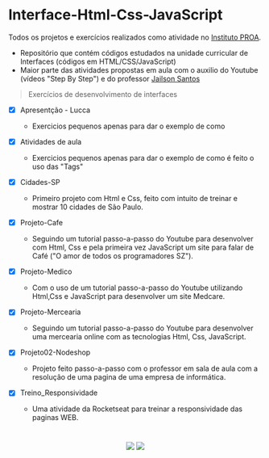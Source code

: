 # Interface-Html-Css-JavaScript
Todos os projetos e exercícios realizados como atividade no [Instituto PROA](https://www.proa.org.br/).

* Repositório que contém códigos estudados na unidade curricular de Interfaces (códigos em HTML/CSS/JavaScript)
* Maior parte das atividades propostas em aula com o auxilio do Youtube (vídeos "Step By Step") e do professor [Jailson Santos](https://www.linkedin.com/in/jailson-costa-dos-santos) 

> Exercícios de desenvolvimento de interfaces

* [x] Apresentção - Lucca 
   * Exercicios pequenos apenas para dar o exemplo de como

* [x] Atividades de aula
   * Exercicios pequenos apenas para dar o exemplo de como é feito o uso das "Tags"

* [x] Cidades-SP
   * Primeiro projeto com Html e Css, feito com intuito de treinar e mostrar 10 cidades de São Paulo.

* [x] Projeto-Cafe
   * Seguindo um tutorial passo-a-passo do Youtube para desenvolver com Html, Css e pela primeira vez JavaScript um site para falar de Café ("O amor de todos os programadores SZ").

* [x] Projeto-Medico
   * Com o uso de um tutorial passo-a-passo do Youtube utilizando Html,Css e JavaScript para desenvolver um site Medcare.  

* [x] Projeto-Mercearia
   * Seguindo um tutorial passo-a-passo do Youtube para desenvolver uma mercearia online com as tecnologias Html, Css, JavaScript. 

* [x] Projeto02-Nodeshop
   * Projeto feito passo-a-passo com o professor em sala de aula com a resolução de uma pagina de uma empresa de informática.

* [x] Treino_Responsividade
   * Uma atividade da Rocketseat para treinar a responsividade das paginas WEB.
#

 <div align="center">
<!--      <a href="https://instagram.com/" target="_blank"><img src="https://img.shields.io/badge/-Instagram-%23E4405F?style=for-the-badge&logo=instagram&logoColor=white"     target="_blank"></a> -->
  <a href = "mailto:luccae.macedo@gmail.com"><img src="https://img.shields.io/badge/-Gmail-%23333?style=for-the-badge&logo=gmail&logoColor=white" target="_blank"></a>
  <a href="https://www.linkedin.com/in/lucca-macedo-1796361a2" target="_blank"><img src="https://img.shields.io/badge/-LinkedIn-%230077B5?style=for-the-badge&logo=linkedin&logoColor=white" target="_blank"></a> 
     

 
 </div>
